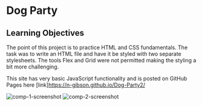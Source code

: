 # Dog Party 

## Learning Objectives 
The point of this project is to practice HTML and CSS fundamentals. The task was to write an HTML file and have it be styled with two separate stylesheets. The tools Flex and Grid were not permitted making the styling a bit more challenging. 

This site has very basic JavaScript functionality and is posted on GitHub Pages here [link]https://n-gibson.github.io/Dog-Party2/

![comp-1-screenshot](https://user-images.githubusercontent.com/49107377/60378941-b2563500-99e7-11e9-974c-2ba002f0892c.png)
![comp-2-screenshot](https://user-images.githubusercontent.com/49107377/60378942-b4b88f00-99e7-11e9-848d-82f4e95fd14c.png)
